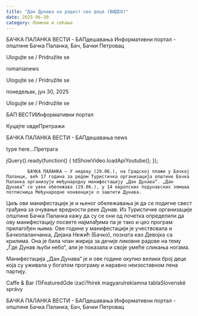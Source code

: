 ```yaml
---
title: "Дан Дунава на радост све деце (ВИДЕО)"
date: 2025-06-30
category: Помени и сећања
---
```


БАЧКА ПАЛАНКА ВЕСТИ - БАПдешавања Информативни портал - општине Бачка Паланка, Бач, Бачки Петровац

Ulogujte se / Pridružite se

romanianews

Ulogujte se / Pridružite se

понедељак, јун 30, 2025

Ulogujte se / Pridružite se

БАП ВЕСТИИнформативни портал

Куцајте овдеПретражи

БАЧКА ПАЛАНКА ВЕСТИ - БАПдешавања news

type here...Претрага

jQuery().ready(function() {
                            tdShowVideo.loadApiYoutube(); 
                        });
                        
                    
            БАЧКА ПАЛАНКА – У недељу (29.06.), на Градској плажи у Бачкој Паланци, већ 17 година за редом Туристичка организација општине Бачка Паланка организује међународну манифестацију „Дан Дунава“. „Дан Дунава“ се увек обележава (29.06.), у 14 европских подунавских земаља потписница Међународне конвенције о заштити Дунава.

Циљ ове манифестације је и њеног обележавања је да се подигне свест грађана за очување вредности реке Дунав. Из Туристичке организације општине Бачка Паланка кажу да су се они од почетка определили да ову манифестацију посвете најмлађима па је тако и цео програм прилагођен њима.
Ове године у манифестацији је учествовала и Бачкопаланчанка, Дејана Нежић (Бачко), позната као Девојка са крилима. Она је била члан жирија за дечије ликовне радове на тему „Где Дунав љуби небо“, али је показала и своје умеће сликања ногама.


Mанифестација „Дан Дунава“ је и ове године окупио велики број деце која су уживала у богатом програму и наравно неизоставном пена партију.

Caffe & Bar (1)FeaturedGde izaći?hírek magyarulreklamna tablaSlovenské správy

БАЧКА ПАЛАНКА ВЕСТИ - БАПдешавања Информативни портал - општине Бачка Паланка, Бач, Бачки Петровац
